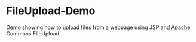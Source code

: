 # FileUpload-Demo

Demo showing how to upload files from a webpage using JSP and Apache Commons FileUpload.
